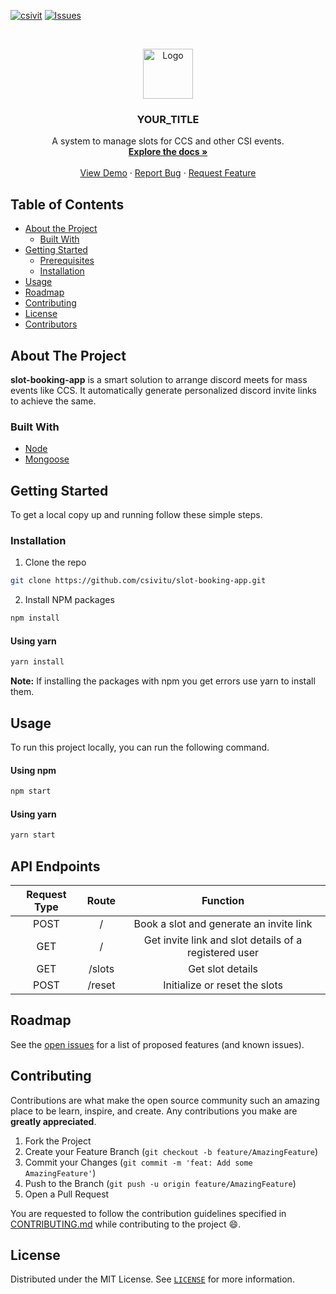 [![csivit][csivitu-shield]][csivitu-url]
[![Issues][issues-shield]][issues-url]

<!-- PROJECT LOGO -->
<br />
<p align="center">
  <a href="https://github.com/csivitu/slot-booking-app">
    <img src="https://csivit.com/images/favicon.png" alt="Logo" width="80">
  </a>

  <h3 align="center">YOUR_TITLE</h3>

  <p align="center">
    A system to manage slots for CCS and other CSI events.
    <br />
    <a href="https://github.com/csivitu/slot-booking-app"><strong>Explore the docs »</strong></a>
    <br />
    <br />
    <a href="https://github.com/csivitu/slot-booking-app">View Demo</a>
    ·
    <a href="https://github.com/csivitu/slot-booking-app/issues">Report Bug</a>
    ·
    <a href="https://github.com/csivitu/slot-booking-app/issues">Request Feature</a>
  </p>
</p>



<!-- TABLE OF CONTENTS -->
## Table of Contents

* [About the Project](#about-the-project)
  * [Built With](#built-with)
* [Getting Started](#getting-started)
  * [Prerequisites](#prerequisites)
  * [Installation](#installation)
* [Usage](#usage)
* [Roadmap](#roadmap)
* [Contributing](#contributing)
* [License](#license)
* [Contributors](#contributors-)



<!-- ABOUT THE PROJECT -->
## About The Project

**slot-booking-app** is a smart solution to arrange discord meets for mass events like CCS. It automatically generate personalized discord invite links to achieve the same.


### Built With

* [Node](https://nodejs.org/en/)
* [Mongoose](https://www.npmjs.com/package/mongoose)



<!-- GETTING STARTED -->
## Getting Started

To get a local copy up and running follow these simple steps.

### Installation
 
1. Clone the repo
```sh
git clone https://github.com/csivitu/slot-booking-app.git
```
2. Install NPM packages
```sh
npm install
```

#### Using yarn

```sh
yarn install
```

**Note:**  If installing the packages with npm you get errors use yarn to install them.


<!-- USAGE EXAMPLES -->
## Usage

To run this project locally, you can run the following command. 

#### Using npm
```sh
npm start
```
#### Using yarn

```sh
yarn start
```

## API Endpoints

|Request Type| Route | Function |
|:-----------:|:------:|:---------:|
| POST | / | Book a slot and generate an invite link |
| GET | / | Get invite link and slot details of a registered user |
| GET | /slots | Get slot details |
| POST | /reset | Initialize or reset the slots |


<!-- ROADMAP -->
## Roadmap

See the [open issues](https://github.com/csivitu/slot-booking-app/issues) for a list of proposed features (and known issues).



<!-- CONTRIBUTING -->
## Contributing

Contributions are what make the open source community such an amazing place to be learn, inspire, and create. Any contributions you make are **greatly appreciated**.

1. Fork the Project
2. Create your Feature Branch (`git checkout -b feature/AmazingFeature`)
3. Commit your Changes (`git commit -m 'feat: Add some AmazingFeature'`)
4. Push to the Branch (`git push -u origin feature/AmazingFeature`)
5. Open a Pull Request

You are requested to follow the contribution guidelines specified in [CONTRIBUTING.md](./CONTRIBUTING.md) while contributing to the project :smile:.

<!-- LICENSE -->
## License

Distributed under the MIT License. See [`LICENSE`](./LICENSE) for more information.




<!-- MARKDOWN LINKS & IMAGES -->
<!-- https://www.markdownguide.org/basic-syntax/#reference-style-links -->
[csivitu-shield]: https://img.shields.io/badge/csivitu-csivitu-blue
[csivitu-url]: https://csivit.com
[issues-shield]: https://img.shields.io/github/issues/csivitu/slot-booking-app.svg?style=flat-square
[issues-url]: https://github.com/csivitu/slot-booking-app/issues
